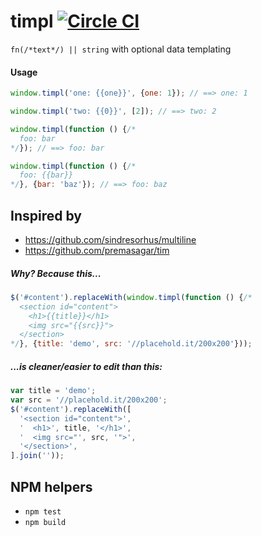 # timpl [![Circle CI](https://circleci.com/gh/clearhead/timpl.svg?style=svg)](https://circleci.com/gh/clearhead/timpl)

`fn(/*text*/) || string` with optional data templating 

#### Usage

```js
window.timpl('one: {{one}}', {one: 1}); // ==> one: 1

window.timpl('two: {{0}}', [2]); // ==> two: 2

window.timpl(function () {/*
  foo: bar
*/}); // ==> foo: bar

window.timpl(function () {/*
  foo: {{bar}}
*/}, {bar: 'baz'}); // ==> foo: baz
```

## Inspired by 
 
* https://github.com/sindresorhus/multiline
* https://github.com/premasagar/tim

##### Why? Because this...

```js
$('#content').replaceWith(window.timpl(function () {/*
  <section id="content">
    <h1>{{title}}</h1>
    <img src="{{src}}">
  </section>
*/}, {title: 'demo', src: '//placehold.it/200x200'}));
```
##### ...is cleaner/easier to edit than this:

```js
var title = 'demo';
var src = '//placehold.it/200x200';
$('#content').replaceWith([
  '<section id="content">',
  '  <h1>', title, '</h1>',
  '  <img src="', src, '">',
  '</section>',
].join(''));
```

## NPM helpers

* `npm test`
* `npm build`
